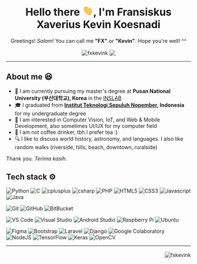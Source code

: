 <h1 align="center">Hello there <img src="https://raw.githubusercontent.com/ABSphreak/ABSphreak/master/gifs/Hi.gif" width="30px">, I'm Fransiskus Xaverius Kevin Koesnadi</h1>

<p align="center">
Greetings! <em>Salam</em>! You can call me <b>"FX"</b> or <b>"Kevin"</b>. Hope you're well! ^^
</p>

<p align="center">
  <!-- <a href="https://github.com/fxkevink">
    <img align="center" height="200px" src="https://github-readme-stats.vercel.app/api?username=fxkevink&show_icons=true&title_color=94b4a4&amp&icon_color=FFFFFF&amp&text_color=FFFFFF&amp&bg_color=000000&count_private=true"/>
  </a> -->
  <img align="center" height="200px" src="https://github-readme-streak-stats.herokuapp.com/?user=fxkevink&text_color=FFFFFF&bg_color=000000&title_color=94b4a4&langs_count=15&layout=compact&hide_border=true&count_private=true&include_all_commits=true" alt="fxkevink" />
  <a href="https://github.com/fxkevink">
    <img align="center" height="200px" src="https://github-readme-stats.vercel.app/api/top-langs/?username=fxkevink&text_color=FFFFFF&bg_color=000000&title_color=94b4a4&langs_count=15&layout=compact" />
  </a>
</p>

---

## About me 😆
- 🏫 I am currently pursuing my master's degree at <b>Pusan National University (부산대학교), Korea</b> in the <a href="https://inslab.pusan.ac.kr/enslab/index.do"> INSLAB</a>
- 🎓 I graduated from <a href="https://its.ac.id"> <b>Institut Teknologi Sepuluh Nopember</a>, Indonesia</b> for my undergraduate degree
- 🌱 I am interested in Computer Vision, IoT, and Web & Mobile Development, also sometimes UI/UX for my computer field
- 🥤 I am not coffee drinker, tbh I prefer tea :)
- 🔍 I like to discuss world history, astronomy, and languages. I also like random walks (riverside, hills, beach, downtown, ruralside)

Thank you. *Terima kasih*.
<!-- - 🔭 I’m currently working on Fullstack Web Development, Native Mobile Development. -->

## Tech stack ⚙
![Python](https://img.shields.io/badge/Python-3776AB.svg?&style=for-the-badge&logo=Python&logoColor=white)
![C](https://img.shields.io/badge/C-A8B9CC.svg?&style=for-the-badge&logo=C&logoColor=white)
![cplusplus](https://img.shields.io/badge/C++-00599C.svg?&style=for-the-badge&logo=cplusplus&logoColor=white)
![csharp](https://img.shields.io/badge/C%23-00599C.svg?&style=for-the-badge&logo=csharp&logoColor=white)
![PHP](https://img.shields.io/badge/php-777BB4.svg?&style=for-the-badge&logo=php&logoColor=white)
![HTML5](https://img.shields.io/badge/html5-E34F26.svg?&style=for-the-badge&logo=html5&logoColor=white)
![CSS3](https://img.shields.io/badge/css3-1572B6.svg?&style=for-the-badge&logo=css3&logoColor=white)
![Javascript](https://img.shields.io/badge/javascript-F7DF1E.svg?&style=for-the-badge&logo=javascript&logoColor=white)
![Java](https://img.shields.io/badge/Java-ED8B00?&style=for-the-badge&logo=java&logoColor=white)

![Git](https://img.shields.io/badge/git-F05032.svg?&style=for-the-badge&logo=git&logoColor=white)
![GitHub](https://img.shields.io/badge/github-181717.svg?&style=for-the-badge&logo=github&logoColor=white)
![BitBucket](https://img.shields.io/badge/bitbucket-0052CC.svg?&style=for-the-badge&logo=bitbucket&logoColor=white)

![VS Code](https://img.shields.io/badge/visual%20studio%20code-007ACC.svg?&style=for-the-badge&logo=visualstudiocode&logoColor=white)
![Visual Studio](https://img.shields.io/badge/visual%20studio-5C2D91.svg?&style=for-the-badge&logo=visualstudio&logoColor=white)
![Android Studio](https://img.shields.io/badge/android%20studio-3DDC84.svg?&style=for-the-badge&logo=androidstudio&logoColor=white)
![Raspberry Pi](https://img.shields.io/badge/raspberry%20pi-A22846.svg?&style=for-the-badge&logo=raspberrypi&logoColor=white)
![Ubuntu](https://img.shields.io/badge/ubuntu-E95420.svg?&style=for-the-badge&logo=ubuntu&logoColor=white)

![Figma](https://img.shields.io/badge/figma-F24E1E.svg?&style=for-the-badge&logo=figma&logoColor=white)
![Bootstrap](https://img.shields.io/badge/bootstrap-7952B3.svg?&style=for-the-badge&logo=bootstrap&logoColor=white)
![Laravel](https://img.shields.io/badge/laravel-FF2D20.svg?&style=for-the-badge&logo=laravel&logoColor=white)
![Django](https://img.shields.io/badge/django-092E20.svg?&style=for-the-badge&logo=django&logoColor=white)
![Google Colaboratory](https://img.shields.io/badge/google%20colab-F9AB00.svg?&style=for-the-badge&logo=googlecolab&logoColor=white)
![NodeJS](https://img.shields.io/badge/node.js-339933.svg?&style=for-the-badge&logo=nodedotjs&logoColor=white)
![TensorFlow](https://img.shields.io/badge/tensorflow-FF6F00.svg?&style=for-the-badge&logo=tensorflow&logoColor=white)
![Keras](https://img.shields.io/badge/keras-D00000.svg?&style=for-the-badge&logo=keras&logoColor=white)
![OpenCV](https://img.shields.io/badge/opencv-5C3EE8.svg?&style=for-the-badge&logo=opencv&logoColor=white)

---
<!--
<div align="center">

[![LinkedIn](https://img.shields.io/badge/fxkevink-0A66C2.svg?&style=for-the-badge&logo=linkedin&&labelColor=black&logoColor=white&linkhttps://www.linkedin.com/in/fxkevink/)](https://www.linkedin.com/in/fxkevink/)
  
</div> -->

<p align="right">
  <img src="https://komarev.com/ghpvc/?username=fxkevink&label=Views&color=fae100&style=flat" alt="fxkevink" style="vertical-align: middle;" />
</p>

<!--
## Hello there! 👋

Greetings! I'm Fransiskus Xaverius Kevin Koesnadi, you can call me "FX" or "Kevin" actually. Hope you're well! ^^

📫 Keep in touch with me through this platform:

* [LinkedIn](https://linkedin.com/in/fxkevink)

Thank you. *Terima kasih*.

<!--
**FXKevinK/fxkevink** is a ✨ _special_ ✨ repository because its `README.md` (this file) appears on your GitHub profile.

Here are some ideas to get you started:

- 🔭 I’m currently working on ...
- 🌱 I’m currently learning ...
- 👯 I’m looking to collaborate on ...
- 🤔 I’m looking for help with ...
- 💬 Ask me about ...
- 📫 How to reach me: ...
- 😄 Pronouns: ...
- ⚡ Fun fact: ...
-->
